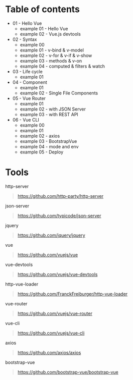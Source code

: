 # Table of contents
* 01 - Hello Vue
    * example 01 - Hello Vue
    * example 02 - Vue.js devtools
* 02 - Syntax
    * example 00
    * example 01 - v-bind & v-model
    * example 02 - v-for & v-if & v-show
    * example 03 - methods & v-on
    * example 04 - computed & filters & watch
* 03 - Life cycle
    * example 01
* 04 - Component
    * example 01
    * example 02 - Single File Components
* 05 - Vue Router
    * example 01
    * example 02 - with JSON Server
    * example 03 - with REST API
* 06 - Vue CLI
    * example 00
    * example 01
    * example 02 - axios
    * example 03 - BootstrapVue
    * example 04 - mode and env
    * example 05 - Deploy
# Tools
http-server
> https://github.com/http-party/http-server

json-server
> https://github.com/typicode/json-server

jquery
> https://github.com/jquery/jquery

vue
> https://github.com/vuejs/vue

vue-devtools
> https://github.com/vuejs/vue-devtools

http-vue-loader
> https://github.com/FranckFreiburger/http-vue-loader

vue-router
> https://github.com/vuejs/vue-router

vue-cli
> https://github.com/vuejs/vue-cli

axios
> https://github.com/axios/axios

bootstrap-vue
> https://github.com/bootstrap-vue/bootstrap-vue

